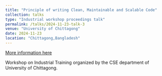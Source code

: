 ```yaml
---
title: "Principle of writing Clean, Maintainable and Scalable Code"
collection: talks
type: "Industrial workshop proceedings talk"
permalink: /talks/2024-11-23-talk-3
venue: "University of Chittagong"
date: 2024-11-23
location: "Chittagong,Bangladesh"
---
```


[More information here](https://www.linkedin.com/feed/update/urn:li:activity:7281670430594056192/)

Workshop on Industrial Training organized by the CSE department of University of Chittagong.


